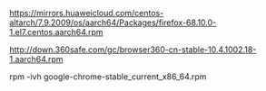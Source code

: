 
https://mirrors.huaweicloud.com/centos-altarch/7.9.2009/os/aarch64/Packages/firefox-68.10.0-1.el7.centos.aarch64.rpm

http://down.360safe.com/gc/browser360-cn-stable-10.4.1002.18-1.aarch64.rpm

rpm  -ivh  google-chrome-stable_current_x86_64.rpm
